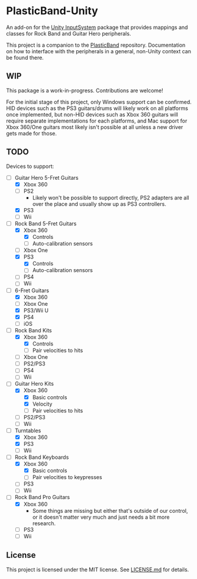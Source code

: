 # PlasticBand-Unity

An add-on for the [Unity InputSystem](https://github.com/Unity-Technologies/InputSystem) package that provides mappings and classes for Rock Band and Guitar Hero peripherals.

This project is a companion to the [PlasticBand](https://github.com/TheNathannator/PlasticBand) repository. Documentation on how to interface with the peripherals in a general, non-Unity context can be found there.

## WIP

This package is a work-in-progress. Contributions are welcome!

For the initial stage of this project, only Windows support can be confirmed. HID devices such as the PS3 guitars/drums will likely work on all platforms once implemented, but non-HID devices such as Xbox 360 guitars will require separate implementations for each platforms, and Mac support for Xbox 360/One guitars most likely isn't possible at all unless a new driver gets made for those.

## TODO

Devices to support:

- [ ] Guitar Hero 5-Fret Guitars
  - [x] Xbox 360
  - [ ] PS2
    - Likely won't be possible to support directly, PS2 adapters are all over the place and usually show up as PS3 controllers.
  - [x] PS3
  - [ ] Wii
- [ ] Rock Band 5-Fret Guitars
  - [x] Xbox 360
    - [x] Controls
    - [ ] Auto-calibration sensors
  - [ ] Xbox One
  - [x] PS3
    - [x] Controls
    - [ ] Auto-calibration sensors
  - [ ] PS4
  - [ ] Wii
- [ ] 6-Fret Guitars
  - [x] Xbox 360
  - [ ] Xbox One
  - [x] PS3/Wii U
  - [x] PS4
  - [ ] iOS
- [ ] Rock Band Kits
  - [x] Xbox 360
    - [x] Controls
    - [ ] Pair velocities to hits
  - [ ] Xbox One
  - [ ] PS2/PS3
  - [ ] PS4
  - [ ] Wii
- [ ] Guitar Hero Kits
  - [x] Xbox 360
    - [x] Basic controls
    - [x] Velocity
    - [ ] Pair velocities to hits
  - [ ] PS2/PS3
  - [ ] Wii
- [ ] Turntables
  - [x] Xbox 360
  - [x] PS3
  - [ ] Wii
- [ ] Rock Band Keyboards
  - [x] Xbox 360
    - [x] Basic controls
    - [ ] Pair velocities to keypresses
  - [ ] PS3
  - [ ] Wii
- [ ] Rock Band Pro Guitars
  - [x] Xbox 360
    - Some things are missing but either that's outside of our control, or it doesn't matter very much and just needs a bit more research.
  - [ ] PS3
  - [ ] Wii

## License

This project is licensed under the MIT license. See [LICENSE.md](LICENSE.md) for details.
